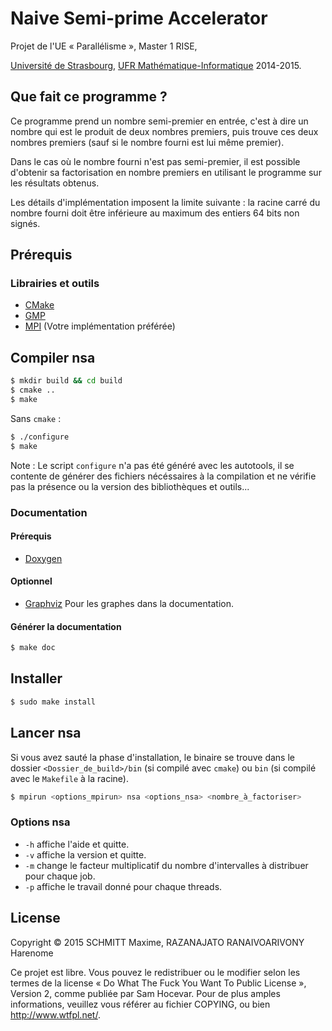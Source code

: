 Naive Semi-prime Accelerator
============================

Projet de l'UE « Parallélisme », Master 1 RISE,

[Université de Strasbourg][], [UFR Mathématique-Informatique][] 2014-2015.

Que fait ce programme ?
-----------------------

Ce programme prend un nombre semi-premier en entrée, c'est à dire un nombre qui
est le produit de deux nombres premiers, puis trouve ces deux nombres premiers
(sauf si le nombre fourni est lui même premier).

Dans le cas où le nombre fourni n'est pas semi-premier, il est possible
d'obtenir sa factorisation en nombre premiers en utilisant le programme sur les
résultats obtenus.

Les détails d'implémentation imposent la limite suivante : la racine carré du
nombre fourni doit être inférieure au maximum des entiers 64 bits non signés.

Prérequis
---------

### Librairies et outils

- [CMake][]
- [GMP][]
- [MPI][] (Votre implémentation préférée)

Compiler nsa
------------

```bash
$ mkdir build && cd build
$ cmake ..
$ make
```

Sans `cmake` :

```bash
$ ./configure
$ make
```

Note : Le script `configure` n'a pas été généré avec les autotools, il se
contente de générer des fichiers nécéssaires à la compilation et ne vérifie pas
la présence ou la version des bibliothèques et outils...

### Documentation

#### Prérequis

- [Doxygen][]

#### Optionnel

- [Graphviz][] Pour les graphes dans la documentation.

#### Générer la documentation

```bash
$ make doc
```

Installer
---------

```bash
$ sudo make install
```

Lancer nsa
----------

Si vous avez sauté la phase d'installation, le binaire se trouve dans le dossier
`<Dossier_de_build>/bin` (si compilé avec `cmake`) ou `bin` (si compilé avec
le `Makefile` à la racine).

```bash
$ mpirun <options_mpirun> nsa <options_nsa> <nombre_à_factoriser>
```

### Options nsa

- `-h` affiche l'aide et quitte.
- `-v` affiche la version et quitte.
- `-m` change le facteur multiplicatif du nombre d'intervalles à distribuer
  pour chaque job.
- `-p` affiche le travail donné pour chaque threads.


License
-------
Copyright © 2015 SCHMITT Maxime, RAZANAJATO RANAIVOARIVONY Harenome

Ce projet est libre. Vous pouvez le redistribuer ou le modifier selon les termes
de la license « Do What The Fuck You Want To Public License », Version 2, comme
publiée par Sam Hocevar. Pour de plus amples informations, veuillez vous référer
au fichier COPYING, ou bien http://www.wtfpl.net/.

[Université de Strasbourg]: https://www.unistra.fr
[UFR Mathématique-Informatique]: https://mathinfo.unistra.fr/
[CMake]: http://www.cmake.org/
[GMP]: https://gmplib.org/
[MPI]: http://www.open-mpi.org/
[Doxygen]: http://www.doxygen.org/
[Graphviz]: http://graphviz.org/
